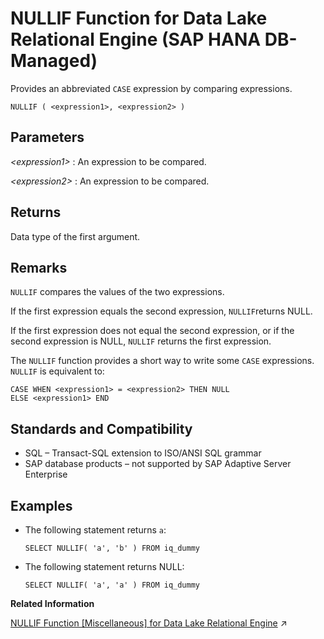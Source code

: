 <!-- loio601a225cec8f4647a3a612f92994e087 -->

# NULLIF Function for Data Lake Relational Engine \(SAP HANA DB-Managed\)

Provides an abbreviated `CASE` expression by comparing expressions.



```
NULLIF ( <expression1>, <expression2> )
```



<a name="loio601a225cec8f4647a3a612f92994e087__section_jyb_2nn_vrb"/>

## Parameters

 *<expression1\>*
 :   An expression to be compared.

  *<expression2\>*
 :   An expression to be compared.

 

<a name="loio601a225cec8f4647a3a612f92994e087__section_vns_2nn_vrb"/>

## Returns

Data type of the first argument.



<a name="loio601a225cec8f4647a3a612f92994e087__section_u3b_fnn_vrb"/>

## Remarks

`NULLIF` compares the values of the two expressions.

If the first expression equals the second expression, `NULLIF`returns NULL.

If the first expression does not equal the second expression, or if the second expression is NULL, `NULLIF` returns the first expression.

The `NULLIF` function provides a short way to write some `CASE` expressions. `NULLIF` is equivalent to:

```
CASE WHEN <expression1> = <expression2> THEN NULL 
ELSE <expression1> END
```



<a name="loio601a225cec8f4647a3a612f92994e087__section_ths_fnn_vrb"/>

## Standards and Compatibility

-   SQL – Transact-SQL extension to ISO/ANSI SQL grammar
-   SAP database products – not supported by SAP Adaptive Server Enterprise



<a name="loio601a225cec8f4647a3a612f92994e087__section_dpg_gnn_vrb"/>

## Examples

-   The following statement returns `a`:

    ```
    SELECT NULLIF( 'a', 'b' ) FROM iq_dummy
    ```

-   The following statement returns NULL:

    ```
    SELECT NULLIF( 'a', 'a' ) FROM iq_dummy
    ```


**Related Information**  


[NULLIF Function [Miscellaneous] for Data Lake Relational Engine](https://help.sap.com/viewer/19b3964099384f178ad08f2d348232a9/2023_1_QRC/en-US/a569fd1184f210159b61c1d4823ce243.html "Provides an abbreviated CASE expression by comparing expressions.") :arrow_upper_right:

